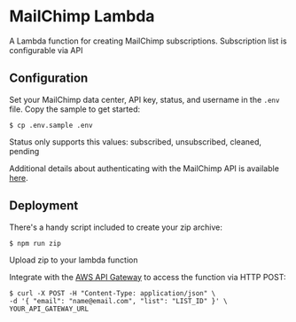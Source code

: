 # MailChimp Lambda

A Lambda function for creating MailChimp subscriptions. Subscription list is configurable via API

##  Configuration

Set your MailChimp data center, API key, status, and username in the `.env` file. Copy the
sample to get started:

```
$ cp .env.sample .env
```
Status only supports this values: subscribed, unsubscribed, cleaned, pending

Additional details about authenticating with the MailChimp API is available [here](http://developer.mailchimp.com/documentation/mailchimp/guides/get-started-with-mailchimp-api-3/).

## Deployment

There's a handy script included to create your zip archive:

```
$ npm run zip
```

Upload zip to your lambda function

Integrate with the
[AWS API Gateway](http://docs.aws.amazon.com/lambda/latest/dg/gs-amazon-gateway-integration.html)
to access the function via HTTP POST:

```
$ curl -X POST -H "Content-Type: application/json" \
-d '{ "email": "name@email.com", "list": "LIST_ID" }' \
YOUR_API_GATEWAY_URL
```
